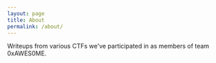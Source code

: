```yaml
---
layout: page
title: About
permalink: /about/
---
```


Writeups from various CTFs we've participated in as members of team 0xAWES0ME.
